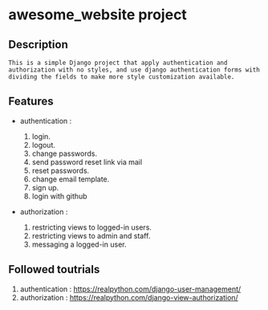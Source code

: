 # awesome_website project #

## Description ##
	This is a simple Django project that apply authentication and authorization with no styles, and use django authentication forms with dividing the fields to make more style customization available.
	
## Features ##
* authentication :
	1. login.
	2. logout.
	3. change passwords.
	4. send password reset link via mail
	5. reset passwords.
	6. change email template.
	7. sign up.
	8. login with github
	
* authorization :
	1. restricting views to logged-in users.
	2. restricting views to admin and staff.
	3. messaging a logged-in user.
	
## Followed toutrials ##
1. authentication : https://realpython.com/django-user-management/
2. authorization : https://realpython.com/django-view-authorization/
